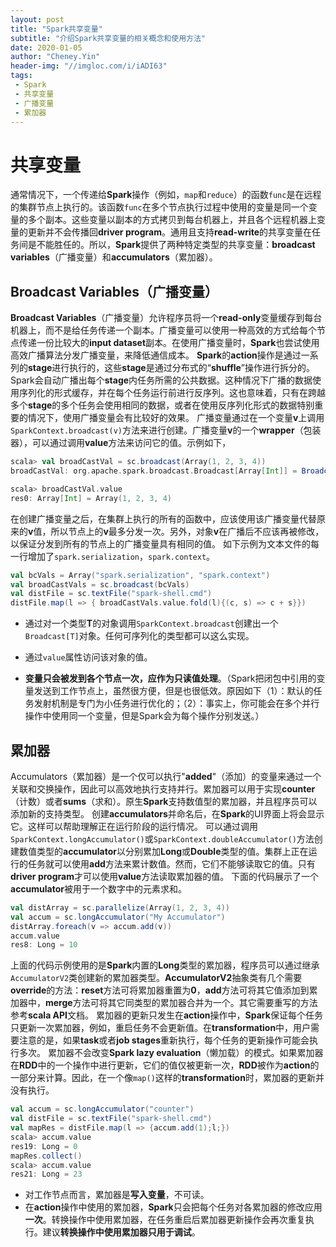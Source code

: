 ```yaml
---
layout: post
title: "Spark共享变量"
subtitle: "介绍Spark共享变量的相关概念和使用方法"
date: 2020-01-05
author: "Cheney.Yin"
header-img: "//imgloc.com/i/iADI63"
tags:
 - Spark
 - 共享变量
 - 广播变量
 - 累加器
---
```


# 共享变量

通常情况下，一个传递给**Spark**操作（例如，`map`和`reduce`）的函数`func`是在远程的集群节点上执行的。该函数`func`在多个节点执行过程中使用的变量是同一个变量的多个副本。这些变量以副本的方式拷贝到每台机器上，并且各个远程机器上变量的更新并不会传播回**driver program**。通用且支持**read-write**的共享变量在任务间是不能胜任的。所以，**Spark**提供了两种特定类型的共享变量：**broadcast variables**（广播变量）和**accumulators**（累加器）。

## Broadcast Variables（广播变量）

**Broadcast Variables**（广播变量）允许程序员将一个**read-only**变量缓存到每台机器上，而不是给任务传递一个副本。广播变量可以使用一种高效的方式给每个节点传递一份比较大的**input dataset**副本。在使用广播变量时，**Spark**也尝试使用高效广播算法分发广播变量，来降低通信成本。
**Spark**的**action**操作是通过一系列的**stage**进行执行的，这些**stage**是通过分布式的“**shuffle**”操作进行拆分的。Spark会自动广播出每个**stage**内任务所需的公共数据。这种情况下广播的数据使用序列化的形式缓存，并在每个任务运行前进行反序列。这也意味着，只有在跨越多个**stage**的多个任务会使用相同的数据，或者在使用反序列化形式的数据特别重要的情况下，使用广播变量会有比较好的效果。
广播变量通过在一个变量**v**上调用`SparkContext.broadcast(v)`方法来进行创建。广播变量**v**的一个**wrapper**（包装器），可以通过调用**value**方法来访问它的值。示例如下，
```scala
scala> val broadCastVal = sc.broadcast(Array(1, 2, 3, 4))
broadCastVal: org.apache.spark.broadcast.Broadcast[Array[Int]] = Broadcast(0)

scala> broadCastVal.value
res0: Array[Int] = Array(1, 2, 3, 4)
```
在创建广播变量之后，在集群上执行的所有的函数中，应该使用该广播变量代替原来的**v**值，所以节点上的**v**最多分发一次。另外，对象**v**在广播后不应该再被修改，以保证分发到所有的节点上的广播变量具有相同的值。
如下示例为文本文件的每一行增加了`spark.serialization`，`spark.context`。
```scala
val bcVals = Array("spark.serialization", "spark.context")
val broadCastVals = sc.broadcast(bcVals)
val distFile = sc.textFile("spark-shell.cmd")
distFile.map(l => { broadCastVals.value.fold(l){(c, s) => c + s}})
```
- 通过对一个类型**T**的对象调用`SparkContext.broadcast`创建出一个`Broadcast[T]`对象。任何可序列化的类型都可以这么实现。

- 通过`value`属性访问该对象的值。

- **变量只会被发到各个节点一次，应作为只读值处理**。（Spark把闭包中引用的变量发送到工作节点上，虽然很方便，但是也很低效。原因如下（1）：默认的任务发射机制是专门为小任务进行优化的；（2）：事实上，你可能会在多个并行操作中使用同一个变量，但是Spark会为每个操作分别发送。）

## 累加器

Accumulators（累加器）是一个仅可以执行"**added**"（添加）的变量来通过一个关联和交换操作，因此可以高效地执行支持并行。累加器可以用于实现**counter**（计数）或者**sums**（求和）。原生**Spark**支持数值型的累加器，并且程序员可以添加新的支持类型。
创建**accumulators**并命名后，在**Spark**的UI界面上将会显示它。这样可以帮助理解正在运行阶段的运行情况。
可以通过调用`SparkContext.longAccumulator()`或`SparkContext.doubleAccumulator()`方法创建数值类型的**accumulator**以分别累加**Long**或**Double**类型的值。集群上正在运行的任务就可以使用**add**方法来累计数值。然而，它们不能够读取它的值。只有**driver program**才可以使用**value**方法读取累加器的值。
下面的代码展示了一个**accumulator**被用于一个数字中的元素求和。
```scala
val distArray = sc.parallelize(Array(1, 2, 3, 4))
val accum = sc.longAccumulator("My Accumulator")
distArray.foreach(v => accum.add(v))
accum.value
res8: Long = 10
```
上面的代码示例使用的是**Spark**内置的**Long**类型的累加器，程序员可以通过继承`AccumulatorV2`类创建新的累加器类型。**AccumulatorV2**抽象类有几个需要**override**的方法：**reset**方法可将累加器重置为**0**，**add**方法可将其它值添加到累加器中，**merge**方法可将其它同类型的累加器合并为一个。其它需要重写的方法参考**scala API**文档。
累加器的更新只发生在**action**操作中，**Spark**保证每个任务只更新一次累加器，例如，重启任务不会更新值。在**transformation**中，用户需要注意的是，如果**task**或者**job stages**重新执行，每个任务的更新操作可能会执行多次。
累加器不会改变**Spark lazy evaluation**（懒加载）的模式。如果累加器在**RDD**中的一个操作中进行更新，它们的值仅被更新一次，**RDD**被作为**action**的一部分来计算。因此，在一个像`map()`这样的**transformation**时，累加器的更新并没有执行。
```scala
val accum = sc.longAccumulator("counter")
val distFile = sc.textFile("spark-shell.cmd")
val mapRes = distFile.map(l => {accum.add(1);l;})
scala> accum.value
res19: Long = 0
mapRes.collect()
scala> accum.value
res21: Long = 23
```

- 对工作节点而言，累加器是**写入变量**，不可读。
- 在**action**操作中使用的累加器，**Spark**只会把每个任务对各累加器的修改应用**一次**。转换操作中使用累加器，在任务重启后累加器更新操作会再次重复执行。建议**转换操作中使用累加器只用于调试**。